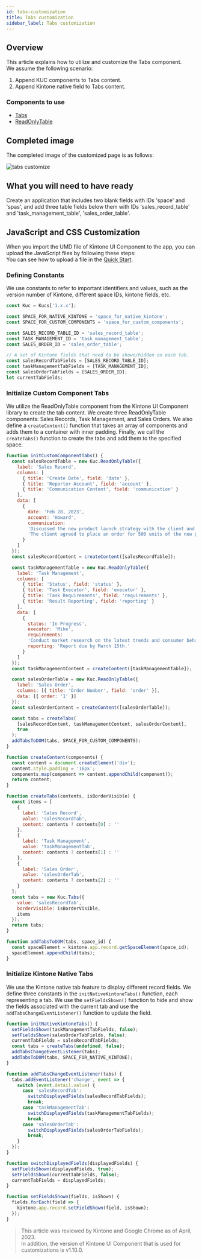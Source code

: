 ```yaml
---
id: tabs-customization
title: Tabs customization
sidebar_label: Tabs customization
---
```


## Overview
This article explains how to utilize and customize the Tabs component.<br>
We assume the following scenario:
1. Append KUC components to Tabs content.
2. Append Kintone native field to Tabs content.

### Components to use
- [Tabs](../components/desktop/tabs.md)
- [ReadOnlyTable](../components/desktop/readonly-table.md)

## Completed image

The completed image of the customized page is as follows:

![tabs customize](assets/tabs_customize.gif)

## What you will need to have ready

Create an application that includes two blank fields with IDs 'space' and 'spas', and add three table fields below them with IDs 'sales_record_table' and 'task_management_table', 'sales_order_table'.

## JavaScript and CSS Customization

When you import the UMD file of Kintone UI Component to the app, you can upload the JavaScript files by following these steps:<br>
You can see how to upload a file in the [Quick Start](../getting-started/quick-start.md).

### Defining Constants

We use constants to refer to important identifiers and values, such as the version number of Kintone, different space IDs, kintone fields, etc.

```javascript
const Kuc = Kucs['1.x.x'];

const SPACE_FOR_NATIVE_KINTONE = 'space_for_native_kintone';
const SPACE_FOR_CUSTOM_COMPONENTS = 'space_for_custom_components';

const SALES_RECORD_TABLE_ID = 'sales_record_table';
const TASK_MANAGEMENT_ID = 'task_management_table';
const SALES_ORDER_ID = 'sales_order_table';

// A set of Kintone fields that need to be shown/hidden on each tab.
const salesRecordTabFields = [SALES_RECORD_TABLE_ID];
const taskManagementTabFields = [TASK_MANAGEMENT_ID];
const salesOrderTabFields = [SALES_ORDER_ID];
let currentTabFields;
```

### Initialize Custom Component Tabs

We utilize the ReadOnlyTable component from the Kintone UI Component library to create the tab content.
We create three ReadOnlyTable components: Sales Records, Task Management, and Sales Orders.
We also define a `createContent()` function that takes an array of components and adds them to a container with inner padding.
Finally, we call the `createTabs()` function to create the tabs and add them to the specified space.

```javascript
function initCustomComponentTabs() {
  const salesRecordTable = new Kuc.ReadOnlyTable({
    label: 'Sales Record',
    columns: [
      { title: 'Create Date', field: 'date' },
      { title: 'Reporter Account', field: 'account' },
      { title: 'Communication Content', field: 'communication' }
    ],
    data: [
      {
        date: 'Feb 28, 2023',
        account: 'Howard',
        communication:
        'Discussed the new product launch strategy with the client and received positive feedback.' +
        'The client agreed to place an order for 500 units of the new product. They also requested a 10% discount on the total order value.'
      }
    ]
  });
  const salesRecordContent = createContent([salesRecordTable]);

  const taskManagementTable = new Kuc.ReadOnlyTable({
    label: 'Task Management',
    columns: [
      { title: 'Status', field: 'status' },
      { title: 'Task Executor', field: 'executor' },
      { title: 'Task Requirements', field: 'requirements' },
      { title: 'Result Reporting', field: 'reporting' }
    ],
    data: [
      {
        status: 'In Progress',
        executor: 'Mike',
        requirements:
        'Conduct market research on the latest trends and consumer behavior in the target market.',
        reporting: 'Report due by March 15th.'
      }
    ]
  });
  const taskManagementContent = createContent([taskManagementTable]);

  const salesOrderTable = new Kuc.ReadOnlyTable({
    label: 'Sales Order',
    columns: [{ title: 'Order Number', field: 'order' }],
    data: [{ order: '1' }]
  });
  const salesOrderContent = createContent([salesOrderTable]);

  const tabs = createTabs(
    [salesRecordContent, taskManagementContent, salesOrderContent],
    true
  );
  addTabsToDOM(tabs, SPACE_FOR_CUSTOM_COMPONENTS);
}

function createContent(components) {
  const content = document.createElement('div');
  content.style.padding = '16px';
  components.map(component => content.appendChild(component));
  return content;
}

function createTabs(contents, isBorderVisible) {
  const items = [
    {
      label: 'Sales Record',
      value: 'salesRecordTab',
      content: contents ? contents[0] : ''
    },
    {
      label: 'Task Management',
      value: 'taskManagementTab',
      content: contents ? contents[1] : ''
    },
    {
      label: 'Sales Order',
      value: 'salesOrderTab',
      content: contents ? contents[2] : ''
    }
  ];
  const tabs = new Kuc.Tabs({
    value: 'salesRecordTab',
    borderVisible: isBorderVisible,
    items
  });
  return tabs;
}

function addTabsToDOM(tabs, space_id) {
  const spaceElement = kintone.app.record.getSpaceElement(space_id);
  spaceElement.appendChild(tabs);
}
```

### Initialize Kintone Native Tabs

We use the Kintone native tab feature to display different record fields.
We define three constants in the `initNativeKintoneTabs()` function, each representing a tab.
We use the `setFieldsShown()` function to hide and show the fields associated with the current tab and use the `addTabsChangeEventListener()` function to update the field.

```javascript
function initNativeKintoneTabs() {
  setFieldsShown(taskManagementTabFields, false);
  setFieldsShown(salesOrderTabFields, false);
  currentTabFields = salesRecordTabFields;
  const tabs = createTabs(undefined, false);
  addTabsChangeEventListener(tabs);
  addTabsToDOM(tabs, SPACE_FOR_NATIVE_KINTONE);
}

function addTabsChangeEventListener(tabs) {
  tabs.addEventListener('change', event => {
    switch (event.detail.value) {
      case 'salesRecordTab':
        switchDisplayedFields(salesRecordTabFields);
        break;
      case 'taskManagementTab':
        switchDisplayedFields(taskManagementTabFields);
        break;
      case 'salesOrderTab':
        switchDisplayedFields(salesOrderTabFields);
        break;
    }
  });
}

function switchDisplayedFields(displayedFields) {
  setFieldsShown(displayedFields, true);
  setFieldsShown(currentTabFields, false);
  currentTabFields = displayedFields;
}

function setFieldsShown(fields, isShown) {
  fields.forEach(field => {
    kintone.app.record.setFieldShown(field, isShown);
  });
}
```

> This article was reviewed by Kintone and Google Chrome as of April, 2023.<br>
> In addition, the version of Kintone UI Component that is used for customizations is v1.10.0.